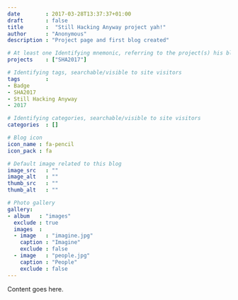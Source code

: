 ```yaml
---
date        : 2017-03-28T13:37:37+01:00
draft       : false
title       :  "Still Hacking Anyway project yah!"
author      : "Anonymous"
description : "Project page and first blog created"

# At least one Identifying mnemonic, referring to the project(s) his blog is related to
projects    : ["SHA2017"]

# Identifying tags, searchable/visible to site visitors
tags        :
- Badge
- SHA2017
- Still Hacking Anyway
- 2017

# Identifying categories, searchable/visible to site visitors
categories  : []

# Blog icon
icon_name : fa-pencil
icon_pack : fa

# Default image related to this blog
image_src   : ""
image_alt   : ""
thumb_src   : ""
thumb_alt   : ""

# Photo gallery
gallery:
- album   : "images"
  exclude : true
  images  :
  - image   : "imagine.jpg"
    caption : "Imagine"
    exclude : false
  - image   : "people.jpg"
    caption : "People"
    exclude : false
---
```


Content goes here.
